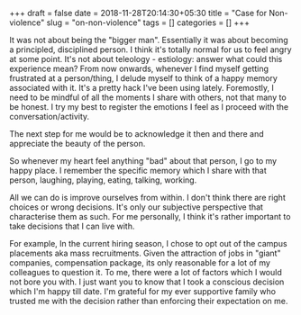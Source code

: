 +++ 
draft = false
date = 2018-11-28T20:14:30+05:30
title = "Case for Non-violence"
slug = "on-non-violence" 
tags = []
categories = []
+++

It was not about being the "bigger man".
Essentially it was about becoming a principled, disciplined person.
I think it's totally normal for us to feel angry at some point.
It's not about teleology - estiology: answer what could this experience mean?
From now onwards, whenever I find myself getting frustrated at a person/thing, 
I delude myself to think of a happy memory associated with it.
It's a pretty hack I've been using lately.
Foremostly, I need to be mindful of all the moments I share with others, not that many to be honest.
I try my best to register the emotions I feel as I proceed with the conversation/activity.

The next step for me would be to acknowledge it then and there and appreciate the beauty of the person.

So whenever my heart feel anything "bad" about that person, I go to my happy place.
I remember the specific memory which I share with that person, laughing, playing, eating, talking, working.

All we can do is improve ourselves from within.
I don't think there are right choices or wrong decisions. 
It's only our subjective perspective that characterise them as such.
For me personally, I think it's rather important to take decisions that I can live with.

For example, 
In the current hiring season, I chose to opt out of the campus placements aka mass recruitments.
Given the attraction of jobs in "giant" companies, compensation package, its only reasonable for a lot of my colleagues to question it.
To me, there were a lot of factors which I would not bore you with.
I just want you to know that I took a conscious decision which I'm happy till date.
I'm grateful for my ever supportive family who trusted me with the decision rather than enforcing their expectation on me.
